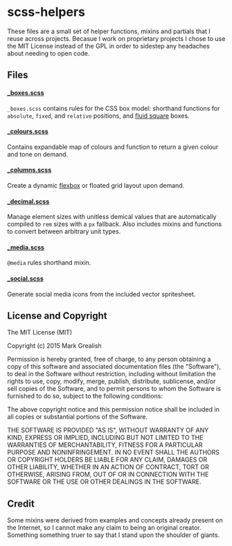# scss-helpers
These files are a small set of helper functions, mixins and partials that I reuse across projects. Becasue I work on proprietary projects I chose to use the MIT License instead of the GPL in order to sidestep any headaches about needing to open code. 

## Files
#### [\_boxes.scss](/_boxes.scss)
`_boxes.scss` contains rules for the CSS box model: shorthand functions for `absolute`, `fixed`, and `relative` positions, and [fluid square](http://absolide.tumblr.com/post/7317210512/full-css-fluid-squares) boxes.

#### [\_colours.scss](/_colours.scss)
Contains expandable map of colours and function to return a given colour and tone on demand.

#### [\_columns.scss](/_columns.scss)
Create a dynamic [flexbox](https://css-tricks.com/snippets/css/a-guide-to-flexbox/) or floated grid layout upon demand. 

#### [\_decimal.scss](/_decimal.scss)
Manage element sizes with unitless demical values that are automatically compiled to `rem` sizes with a `px` fallback. Also includes mixins and functions to convert between arbitrary unit types. 

#### [\_media.scss](/_media.scss)
`@media` rules shorthand mixin.

#### [\_social.scss](/_social.scss)
Generate social media icons from the included vector spritesheet.

## License and Copyright
The MIT License (MIT)

Copyright (c) 2015 Mark Grealish

Permission is hereby granted, free of charge, to any person obtaining a copy
of this software and associated documentation files (the "Software"), to deal
in the Software without restriction, including without limitation the rights
to use, copy, modify, merge, publish, distribute, sublicense, and/or sell
copies of the Software, and to permit persons to whom the Software is
furnished to do so, subject to the following conditions:

The above copyright notice and this permission notice shall be included in
all copies or substantial portions of the Software.

THE SOFTWARE IS PROVIDED "AS IS", WITHOUT WARRANTY OF ANY KIND, EXPRESS OR
IMPLIED, INCLUDING BUT NOT LIMITED TO THE WARRANTIES OF MERCHANTABILITY,
FITNESS FOR A PARTICULAR PURPOSE AND NONINFRINGEMENT. IN NO EVENT SHALL THE
AUTHORS OR COPYRIGHT HOLDERS BE LIABLE FOR ANY CLAIM, DAMAGES OR OTHER
LIABILITY, WHETHER IN AN ACTION OF CONTRACT, TORT OR OTHERWISE, ARISING FROM,
OUT OF OR IN CONNECTION WITH THE SOFTWARE OR THE USE OR OTHER DEALINGS IN
THE SOFTWARE.

## Credit
Some mixins were derived from examples and concepts already present on the Internet, so I cannot make any claim to being an original creator. Something something truer to say that I stand upon the shoulder of giants.
